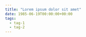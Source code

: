 ```yaml
---
title: "Lorem ipsum dolor sit amet"
date: 1985-06-19T00:00:00+00:00
tags:
  - tag-1
  - tag-2
---
```

